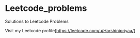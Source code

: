 # Leetcode_problems
Solutions to Leetcode Problems

Visit my Leetcode profile[https://leetcode.com/u/Harshinipriyaa/]
